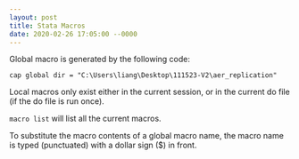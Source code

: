 ```yaml
---
layout: post
title: Stata Macros
date: 2020-02-26 17:05:00 --0000
---
```




Global macro is generated by the following code:
```
cap global dir = "C:\Users\liang\Desktop\111523-V2\aer_replication"
```

Local macros only exist either in the current session, or in the current do file (if the do file is run once).

`macro list` will list all the current macros.

To substitute the macro contents of a global macro name, the macro name is typed (punctuated)
with a dollar sign ($) in front. 

